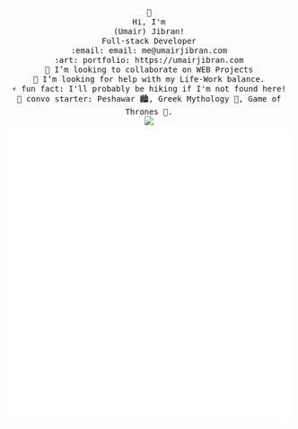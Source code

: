 <p align="center">
	<samp>
		👋 <br />
		Hi, I'm <br />
		(Umair) Jibran!<br />
		Full-stack Developer <br />
		:email: email: me@umairjibran.com <br />
		:art: portfolio: https://umairjibran.com <br />
		👯 I’m looking to collaborate on WEB Projects <br />
		🤔 I’m looking for help with my Life-Work balance. <br />
		⚡ fun fact: I'll probably be hiking if I'm not found here! <br />
		💬 convo starter: Peshawar 🏙️, Greek Mythology 🗿, Game of Thrones 👑. <br />
	</samp>
	<a href="https://techforpalestine.org/learn-more" target="_blank"><img width="625em" src="https://raw.githubusercontent.com/Safouene1/support-palestine-banner/master/banner-support.svg"/></a><br />
	<img width="625em" src="./github-metrics.svg" />
</p>
<br>

